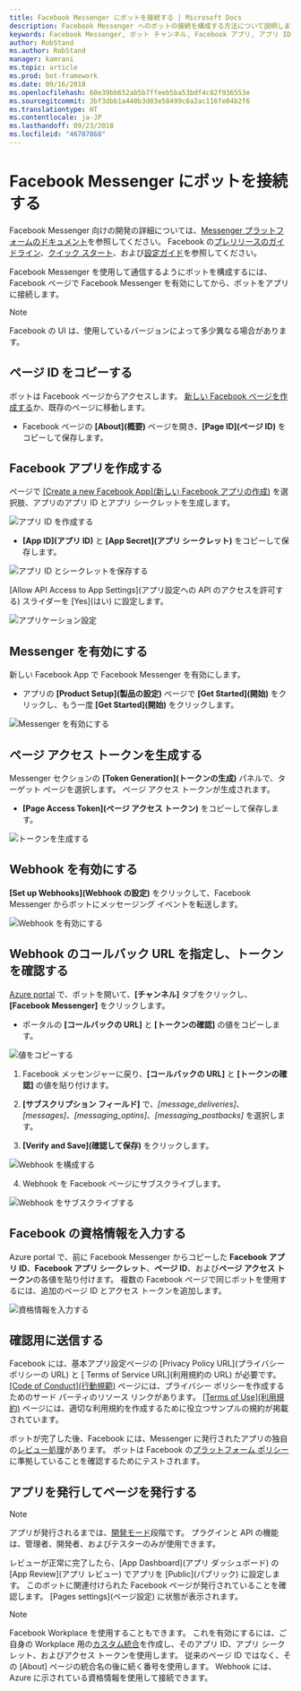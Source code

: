 ```yaml
---
title: Facebook Messenger にボットを接続する | Microsoft Docs
description: Facebook Messenger へのボットの接続を構成する方法について説明します。
keywords: Facebook Messenger, ボット チャンネル, Facebook アプリ, アプリ ID, アプリ シークレット, Facebook ボット, 資格情報
author: RobStand
ms.author: RobStand
manager: kamrani
ms.topic: article
ms.prod: bot-framework
ms.date: 09/16/2018
ms.openlocfilehash: 60e39bb652ab5b7ffeeb5ba53bdf4c82f936553e
ms.sourcegitcommit: 3bf3dbb1a440b3d83e58499c6a2ac116fe04b2f6
ms.translationtype: HT
ms.contentlocale: ja-JP
ms.lasthandoff: 09/23/2018
ms.locfileid: "46707868"
---
```

# <a name="connect-a-bot-to-facebook-messenger"></a>Facebook Messenger にボットを接続する

Facebook Messenger 向けの開発の詳細については、[Messenger プラットフォームのドキュメント](https://developers.facebook.com/docs/messenger-platform)を参照してください。 Facebook の[プレリリースのガイドライン](https://developers.facebook.com/docs/messenger-platform/product-overview/launch#app_public)、[クイック スタート](https://developers.facebook.com/docs/messenger-platform/guides/quick-start)、および[設定ガイド](https://developers.facebook.com/docs/messenger-platform/guides/setup)を参照してください。

Facebook Messenger を使用して通信するようにボットを構成するには、Facebook ページで Facebook Messenger を有効にしてから、ボットをアプリに接続します。

> [!NOTE]
> Facebook の UI は、使用しているバージョンによって多少異なる場合があります。

## <a name="copy-the-page-id"></a>ページ ID をコピーする

ボットは Facebook ページからアクセスします。 [新しい Facebook ページを作成する](https://www.facebook.com/bookmarks/pages)か、既存のページに移動します。

* Facebook ページの **[About]\(概要\)** ページを開き、**[Page ID]\(ページ ID\)** をコピーして保存します。

## <a name="create-a-facebook-app"></a>Facebook アプリを作成する

ページで [[Create a new Facebook App]\(新しい Facebook アプリの作成\)](https://developers.facebook.com/quickstarts/?platform=web) を選択肢、アプリのアプリ ID とアプリ シークレットを生成します。

![アプリ ID を作成する](~/media/channels/FB-CreateAppId.png)

* **[App ID]\(アプリ ID\)** と **[App Secret]\(アプリ シークレット\)** をコピーして保存します。

![アプリ ID とシークレットを保存する](~/media/channels/FB-get-appid.png)

[Allow API Access to App Settings]\(アプリ設定への API のアクセスを許可する\) スライダーを [Yes]\(はい\) に設定します。

![アプリケーション設定](~/media/bot-service-channel-connect-facebook/api_settings.png)

## <a name="enable-messenger"></a>Messenger を有効にする


新しい Facebook App で Facebook Messenger を有効にします。

* アプリの **[Product Setup]\(製品の設定\)** ページで **[Get Started]\(開始\)** をクリックし、もう一度 **[Get Started]\(開始\)** をクリックします。


![Messenger を有効にする](~/media/channels/FB-AddMessaging1.png)

## <a name="generate-a-page-access-token"></a>ページ アクセス トークンを生成する

Messenger セクションの **[Token Generation]\(トークンの生成\)** パネルで、ターゲット ページを選択します。 ページ アクセス トークンが生成されます。

* **[Page Access Token]\(ページ アクセス トークン\)** をコピーして保存します。

![トークンを生成する](~/media/channels/FB-generateToken.png)

## <a name="enable-webhooks"></a>Webhook を有効にする

**[Set up Webhooks]\(Webhook の設定\)** をクリックして、Facebook Messenger からボットにメッセージング イベントを転送します。

![Webhook を有効にする](~/media/channels/FB-webhook.png)

## <a name="provide-webhook-callback-url-and-verify-token"></a>Webhook のコールバック URL を指定し、トークンを確認する

[Azure portal](https://portal.azure.com/) で、ボットを開いて、**[チャンネル]** タブをクリックし、**[Facebook Messenger]** をクリックします。

* ポータルの **[コールバックの URL]** と **[トークンの確認]** の値をコピーします。

![値をコピーする](~/media/channels/fb-callbackVerify.png)

1. Facebook メッセンジャーに戻り、**[コールバックの URL]** と **[トークンの確認]** の値を貼り付けます。

2. **[サブスクリプション フィールド]** で、*[message\_deliveries]*、*[messages]*、*[messaging\_optins]*、*[messaging\_postbacks]* を選択します。

3. **[Verify and Save]\(確認して保存\)** をクリックします。

![Webhook を構成する](~/media/channels/FB-webhookConfig.png)

4. Webhook を Facebook ページにサブスクライブします。

![Webhook をサブスクライブする](~/media/bot-service-channel-connect-facebook/subscribe-webhook.png)


## <a name="provide-facebook-credentials"></a>Facebook の資格情報を入力する

Azure portal で、前に Facebook Messenger からコピーした **Facebook アプリ ID**、**Facebook アプリ シークレット**、**ページ ID**、および**ページ アクセス トークン**の各値を貼り付けます。 複数の Facebook ページで同じボットを使用するには、追加のページ ID とアクセス トークンを追加します。

![資格情報を入力する](~/media/channels/fb-credentials2.png)

## <a name="submit-for-review"></a>確認用に送信する

Facebook には、基本アプリ設定ページの [Privacy Policy URL]\(プライバシー ポリシーの URL\) と [ Terms of Service URL]\(利用規約の URL\) が必要です。 [[Code of Conduct]\(行動規範\)](https://aka.ms/bf-conduct) ページには、プライバシー ポリシーを作成するためのサード パーティのリソース リンクがあります。 [[Terms of Use]\(利用規約\)](https://aka.ms/bf-terms) ページには、適切な利用規約を作成するために役立つサンプルの規約が掲載されています。

ボットが完了した後、Facebook には、Messenger に発行されたアプリの独自の[レビュー処理](https://developers.facebook.com/docs/messenger-platform/app-review)があります。 ボットは Facebook の[プラットフォーム ポリシー](https://developers.facebook.com/docs/messenger-platform/policy-overview)に準拠していることを確認するためにテストされます。

## <a name="make-the-app-public-and-publish-the-page"></a>アプリを発行してページを発行する

> [!NOTE]
> アプリが発行されるまでは、[開発モード](https://developers.facebook.com/docs/apps/managing-development-cycle)段階です。 プラグインと API の機能は、管理者、開発者、およびテスターのみが使用できます。

レビューが正常に完了したら、[App Dashboard]\(アプリ ダッシュボード\) の [App Review]\(アプリ レビュー\) でアプリを [Public]\(パブリック\) に設定します。
このボットに関連付けられた Facebook ページが発行されていることを確認します。 [Pages settings]\(ページ設定\) に状態が表示されます。

> [!NOTE]
> Facebook Workplace を使用することもできます。 これを有効にするには、ご自身の Workplace 用の[カスタム統合](https://developers.facebook.com/docs/workplace/custom-integrations-new)を作成し、そのアプリ ID、アプリ シークレット、およびアクセス トークンを使用します。 従来のページ ID ではなく、その [About] ページの統合名の後に続く番号を使用します。 Webhook には、Azure に示されている資格情報を使用して接続できます。
